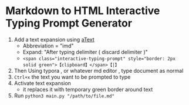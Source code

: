 # Markdown to HTML Interactive Typing Prompt Generator

1. Add a text expansion using [aText](https://www.trankynam.com/atext/)
	- Abbreviation = "imd"
	- Expand: "After typing delimiter ( discard delimiter )"
	- `<span class="interactive-typing-prompt" style="border: 2px solid green">【clipboard】</span>【|】`
2. Then Using typora , or whatever md editor , type document as normal
3. `Ctrl+x` the text you want to be prompted to type
4. Activate text expansion
	- it replaces it with temporary green border around text
4. Run `python3 main.py "/path/to/file.md"`